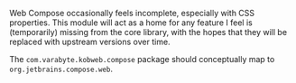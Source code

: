 Web Compose occasionally feels incomplete, especially with CSS properties. This module will act as a home
for any feature I feel is (temporarily) missing from the core library, with the hopes that they will be replaced with
upstream versions over time.

The `com.varabyte.kobweb.compose` package should conceptually map to `org.jetbrains.compose.web`.